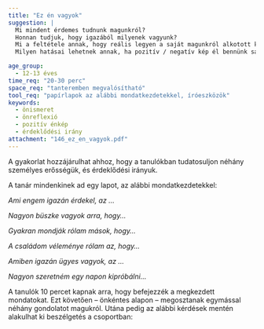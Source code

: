 ```yaml
---
title: "Ez én vagyok"
suggestion: | 
  Mi mindent érdemes tudnunk magunkról? 
  Honnan tudjuk, hogy igazából milyenek vagyunk? 
  Mi a feltétele annak, hogy reális legyen a saját magunkról alkotott képünk? 
  Milyen hatásai lehetnek annak, ha pozitív / negatív kép él bennünk saját magunkról?

age_group:
  - 12-13 éves
time_req: "20-30 perc"
space_req: "tanteremben megvalósítható"
tool_req: "papírlapok az alábbi mondatkezdetekkel, íróeszközök"
keywords: 
  - önismeret
  - önreflexió
  - pozitív énkép
  - érdeklődési irány
attachment: "146_ez_en_vagyok.pdf"
---
```


A gyakorlat hozzájárulhat ahhoz, hogy a tanulókban tudatosuljon néhány személyes erősségük, és érdeklődési irányuk.

A tanár mindenkinek ad egy lapot, az alábbi mondatkezdetekkel:

 _Ami engem igazán érdekel, az …_

 _Nagyon büszke vagyok arra, hogy…_

 _Gyakran mondják rólam mások, hogy…_

 _A családom véleménye rólam az, hogy…_

 _Amiben igazán ügyes vagyok, az …_

 _Nagyon szeretném egy napon kipróbálni…_

A tanulók 10 percet kapnak arra, hogy befejezzék a megkezdett mondatokat. Ezt követően – önkéntes alapon – megosztanak egymással néhány gondolatot magukról. Utána pedig az alábbi kérdések mentén alakulhat ki beszélgetés a csoportban:
  
  
